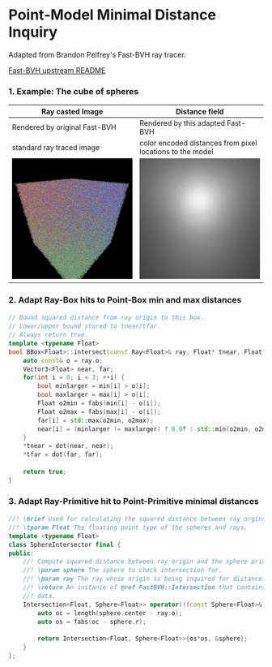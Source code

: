 # Point-Model Minimal Distance Inquiry

Adapted from Brandon Pelfrey's Fast-BVH ray tracer.

[Fast-BVH upstream README](README.upstream.md)

### 1. Example: The cube of spheres

Ray casted Image  | Distance field
--- | --- 
Rendered by original Fast-BVH | Rendered by this adapted Fast-BVH 
standard ray traced image | color encoded distances from pixel locations to the model
![a box of spheres: rendered with standard ray tracing](raytrace_box_of_spheres.jpg) | ![a box of spheres: color coded as reciprocal of distances to pixel positions](distance_to_box_of_spheres.jpg)

### 2. Adapt Ray-Box hits to Point-Box min and max distances
```c++
// Bound squared distance from ray origin to this box.
// Lower/upper bound stored to tnear/tfar.
// Always return true.
template <typename Float>
bool BBox<Float>::intersect(const Ray<Float>& ray, Float* tnear, Float* tfar) const noexcept {
    auto const& o = ray.o;
    Vector3<Float> near, far;
    for(int i = 0; i < 3; ++i) {
        bool minlarger = min[i] > o[i];
        bool maxlarger = max[i] > o[i];
        Float o2min = fabs(min[i] - o[i]); 
        Float o2max = fabs(max[i] - o[i]); 
        far[i] = std::max(o2min, o2max);
        near[i] = (minlarger != maxlarger) ? 0.0f : std::min(o2min, o2max);
    }
    *tnear = dot(near, near);
    *tfar = dot(far, far);

    return true;
}
```

### 3. Adapt Ray-Primitive hit to Point-Primitive minimal distances
```c++
//! \brief Used for calculating the squared distance between ray orgins and spheres.
//! \tparam Float The floating point type of the spheres and rays.
template <typename Float>
class SphereIntersector final {
public:
    //! Compute squared distance between ray origin and the sphere primitive
    //! \param sphere The sphere to check intersection for.
    //! \param ray The ray whose origin is being inquired for distance to the sphere
    //! \return An instance of @ref FastBVH::Intersection that contains the distance
    //! data.
    Intersection<Float, Sphere<Float>> operator()(const Sphere<Float>& sphere, const Ray<Float>& ray) const noexcept {
        auto oc = length(sphere.center - ray.o);
        auto os = fabs(oc - sphere.r);

        return Intersection<Float, Sphere<Float>>{os*os, &sphere};
    }
};
```
